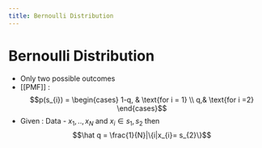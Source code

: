 ```yaml
---
title: Bernoulli Distribution
---
```


# Bernoulli Distribution
- Only two possible outcomes
- [[PMF]] : $$p(s_{i}) = \begin{cases} 1-q, & \text{for i = 1} \\ q,& \text{for i =2}  \end{cases}$$
- Given : Data - ${x_{1}, .., x_{N}}$ and $x_{i} \in {s_{1}, s_{2}}$ then $$\hat q = \frac{1}{N}|\{i|x_{i}= s_{2}\}$$




